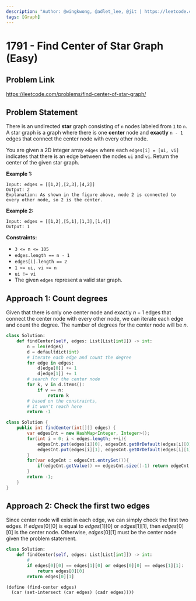 ```yaml
---
description: "Author: @wingkwong, @adlet_lee, @jit | https://leetcode.com/problems/find-center-of-star-graph/"
tags: [Graph]
---
```


# 1791 - Find Center of Star Graph (Easy)

## Problem Link

https://leetcode.com/problems/find-center-of-star-graph/

## Problem Statement

There is an undirected **star** graph consisting of `n` nodes labeled from `1` to `n`. A star graph is a graph where there is one **center** node and **exactly** `n - 1` edges that connect the center node with every other node.

You are given a 2D integer array `edges` where each `edges[i] = [ui, vi]` indicates that there is an edge between the nodes `ui` and `vi`. Return the center of the given star graph.

**Example 1:**

```
Input: edges = [[1,2],[2,3],[4,2]]
Output: 2
Explanation: As shown in the figure above, node 2 is connected to every other node, so 2 is the center.
```

**Example 2:**

```
Input: edges = [[1,2],[5,1],[1,3],[1,4]]
Output: 1
```

**Constraints:**

- `3 <= n <= 105`
- `edges.length == n - 1`
- `edges[i].length == 2`
- `1 <= ui, vi <= n`
- `ui != vi`
- The given `edges` represent a valid star graph.

## Approach 1: Count degrees

Given that there is only one center node and exactly $n - 1$ edges that connect the center node with every other node, we can iterate each edge and count the degree. The number of degrees for the center node will be $n$.

<Tabs>
<TabItem value="py" label="Python">
<SolutionAuthor name="@wingkwong"/>

```py
class Solution:
    def findCenter(self, edges: List[List[int]]) -> int:
        n = len(edges)
        d = defaultdict(int)
        # iterate each edge and count the degree
        for edge in edges:
            d[edge[0]] += 1
            d[edge[1]] += 1
        # search for the center node
        for k, v in d.items():
            if v == n:
                return k
        # based on the constraints,
        # it won't reach here
        return -1
```

</TabItem>

<TabItem value="py" label="Java">
<SolutionAuthor name="@adlet_lee"/>

```java
class Solution {
    public int findCenter(int[][] edges) {
        var edgesCnt = new HashMap<Integer, Integer>();
        for(int i = 0; i < edges.length; ++i){
            edgesCnt.put(edges[i][0], edgesCnt.getOrDefault(edges[i][0], 0)+1);
            edgesCnt.put(edges[i][1], edgesCnt.getOrDefault(edges[i][1], 0)+1);
        }
        for(var edgeCnt : edgesCnt.entrySet()){
            if(edgeCnt.getValue() == edgesCnt.size()-1) return edgeCnt.getKey();
        }
        return -1;
    }
}
```

</TabItem>
</Tabs>

## Approach 2: Check the first two edges

Since center node will exist in each edge, we can simply check the first two edges. If $edges[0][0]$ is equal to $edges[1][0]$ or $edges[1][1]$, then $edges[0][0]$ is the center node. Otherwise, $edges[0][1]$ must be the center node given the problem statement.

<Tabs>
<TabItem value="py" label="Python">
<SolutionAuthor name="@wingkwong"/>

```py
class Solution:
    def findCenter(self, edges: List[List[int]]) -> int:
        #
        if edges[0][0] == edges[1][0] or edges[0][0] == edges[1][1]:
            return edges[0][0]
        return edges[0][1]
```

</TabItem>

<TabItem value="racket" label="Racket">
<SolutionAuthor name="@jit"/>

```racket
(define (find-center edges)
  (car (set-intersect (car edges) (cadr edges))))
```

</TabItem>
</Tabs>
